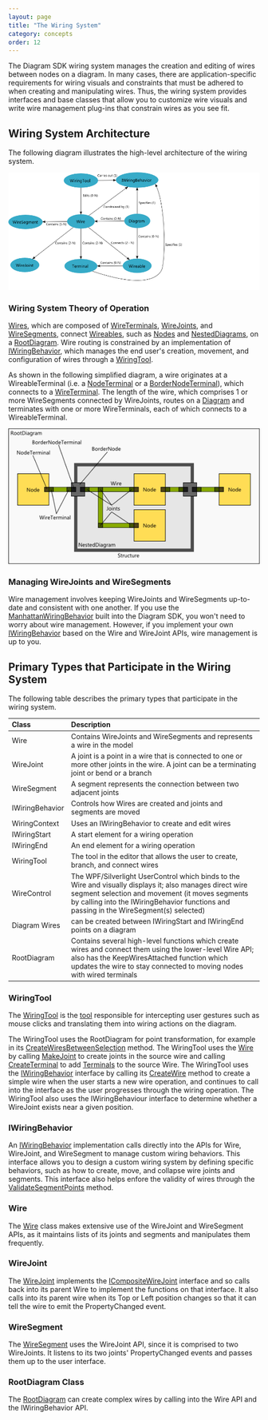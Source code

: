 ```yaml
---
layout: page
title: "The Wiring System"
category: concepts
order: 12
---
```


The Diagram SDK wiring system manages the creation and editing of wires between nodes on a diagram. In many cases, there are application-specific requirements for wiring visuals and constraints that must be adhered to when creating and manipulating wires. Thus, the wiring system provides interfaces and base classes that allow you to customize wire visuals and write wire management plug-ins that constrain wires as you see fit.

## Wiring System Architecture

The following diagram illustrates the high-level architecture of the wiring system.

![WiringRelationships]

### Wiring System Theory of Operation

[Wires][WireRef], which are composed of [WireTerminals][WireTerminalRef], [WireJoints][WireJointRef], and [WireSegments][WireSegmentRef], connect [Wireables][WireableRef], such as [Nodes][NodeRef] and [NestedDiagrams][NestedDiagramRef], on a [RootDiagram][RootDiagramRef]. Wire routing is constrained by an implementation of [IWiringBehavior][IWiringBehaviorRef], which manages the end user's creation, movement, and configuration of wires through a [WiringTool][WiringToolRef].

As shown in the following simplified diagram, a wire originates at a WireableTerminal (i.e. a [NodeTerminal][NodeTerminalRef] or a [BorderNodeTerminal][BorderNodeTerminalRef]), which connects to a [WireTerminal][WireTerminalRef]. The length of the wire, which comprises 1 or more WireSegments connected by WireJoints, routes on a [Diagram][DiagramRef] and terminates with one or more WireTerminals, each of which connects to a WireableTerminal.

![WiringDiagram]

### Managing WireJoints and WireSegments

Wire management involves keeping WireJoints and WireSegments up-to-date and consistent with one another. If you use the [ManhattanWiringBehavior][ManhattanWiringBehaviorRef] built into the Diagram SDK, you won't need to worry about wire management. However, if you implement your own [IWiringBehavior][IWiringBehaviorRef] based on the Wire and WireJoint APIs, wire management is up to you.

## Primary Types that Participate in the Wiring System

The following table describes the primary types that participate in the wiring system.


Class | Description
:--- | :---
Wire | Contains WireJoints and WireSegments and represents a wire in the model
WireJoint | A joint is a point in a wire that is connected to one or more other joints in the wire. A joint can be a terminating joint or bend or a branch
WireSegment | A segment represents the connection between two adjacent joints
IWiringBehavior | Controls how Wires are created and joints and segments are moved
WiringContext | Uses an IWiringBehavior to create and edit wires
IWiringStart | A start element for a wiring operation
IWiringEnd | An end element for a wiring operation
WiringTool | The tool in the editor that allows the user to create, branch, and connect wires
WireControl | The WPF/Silverlight UserControl which binds to the Wire and visually displays it; also manages direct wire segment selection and movement (it moves segments by calling into the IWiringBehavior functions and passing in the WireSegment(s) selected)
Diagram	Wires | can be created between IWiringStart and IWiringEnd points on a diagram
RootDiagram | Contains several high-level functions which create wires and connect them using the lower-level Wire API; also has the KeepWiresAttached function which updates the wire to stay connected to moving nodes with wired terminals

### WiringTool

The [WiringTool][WiringToolRef] is the [tool][Concept_Tool] responsible for intercepting user gestures such as mouse clicks and translating them into wiring actions on the diagram.

The WiringTool uses the RootDiagram for point transformation, for example in its [CreateWiresBetweenSelection][CreateWiresBetweenSelectionRef] method. The WiringTool 
uses the [Wire][WireRef] by calling [MakeJoint][MakeJointRef] to create joints in the source wire and calling [CreateTerminal][CreateTerminalRef] to add 
[Terminals][TerminalRef] to the source Wire. The WiringTool uses the [IWiringBehavior][IWiringBehaviorRef] interface by calling its [CreateWire][CreateWireRef] method to create a simple wire when the user 
starts a new wire operation, and continues to call into the interface as the user progresses through the wiring operation. The WiringTool also uses the IWiringBehaviour 
interface to determine whether a WireJoint exists near a given position.

### IWiringBehavior

An [IWiringBehavior][IWiringBehaviorRef] implementation calls directly into the APIs for Wire, WireJoint, and WireSegment to manage custom wiring behaviors. This interface allows you to design a custom wiring system by defining specific behaviors, such as how to create, move, and collapse wire joints and segments. This interface also helps enfore the validity of wires through the [ValidateSegmentPoints][ValidateSegmentPointsRef] method.

### Wire

The [Wire][WireRef] class makes extensive use of the WireJoint and WireSegment APIs, as it maintains lists of its joints and segments and manipulates them frequently.

### WireJoint

The [WireJoint][WireJointRef] implements the [ICompositeWireJoint][ICompositeWireJointRef] interface and so calls back into its parent Wire to implement the functions on that interface. It also calls into its parent wire when its Top or Left position changes so that it can tell the wire to emit the PropertyChanged event.

### WireSegment

The [WireSegment][WireSegmentRef] uses the WireJoint API, since it is comprised to two WireJoints. It listens to its two joints' PropertyChanged events and passes them up to the user interface.

### RootDiagram Class

The [RootDiagram][RootDiagramRef] can create complex wires by calling into the Wire API and the IWiringBehavior API.



[Concept_Tool]: http://xgen.amer.corp.natinst.com/DiagramSDK/Concept_DiagramEditing.html#ToolMgmt



[BorderNodeTerminalRef]: http://xgen.amer.corp.natinst.com/DiagramSDK/html/T_NationalInstruments_SourceModel_Modeling_BorderNodeTerminal.htm
[CreateTerminalRef]: http://xgen.amer.corp.natinst.com/DiagramSDK/html/M_NationalInstruments_SourceModel_Modeling_Wire_CreateTerminal.htm	
[CreateWireRef]: http://xgen.amer.corp.natinst.com/DiagramSDK/html/M_NationalInstruments_SourceModel_Modeling_IWiringBehavior_CreateWire.htm
[CreateWiresBetweenSelectionRef]: http://xgen.amer.corp.natinst.com/DiagramSDK/html/M_NationalInstruments_SourceModel_Designer_WiringTool_CreateWiresBetweenSelection.htm
[DiagramRef]: http://xgen.amer.corp.natinst.com/DiagramSDK/html/T_NationalInstruments_SourceModel_Modeling_Diagram.htm
[ICompositeWireJointRef]: http://xgen.amer.corp.natinst.com/DiagramSDK/html/T_NationalInstruments_SourceModel_Modeling_ICompositeWireJoint.htm
[IWiringBehaviorRef]: http://xgen.amer.corp.natinst.com/DiagramSDK/html/T_NationalInstruments_SourceModel_Modeling_IWiringBehavior.htm
[MakeJointRef]: http://xgen.amer.corp.natinst.com/DiagramSDK/html/M_NationalInstruments_SourceModel_Modeling_Wire_MakeJoint.htm
[ManhattanWiringBehaviorRef]: http://xgen.amer.corp.natinst.com/DiagramSDK/html/T_NationalInstruments_SourceModel_Modeling_ManhattanWiringBehavior.htm
[NestedDiagramRef]: http://xgen.amer.corp.natinst.com/DiagramSDK/html/T_NationalInstruments_SourceModel_Modeling_NestedDiagram.htm
[NodeRef]: http://xgen.amer.corp.natinst.com/DiagramSDK/html/T_NationalInstruments_SourceModel_Modeling_Node.htm
[NodeTerminalRef]: http://xgen.amer.corp.natinst.com/DiagramSDK/html/T_NationalInstruments_SourceModel_Modeling_NodeTerminal.htm
[RootDiagramRef]: http://xgen.amer.corp.natinst.com/DiagramSDK/html/T_NationalInstruments_SourceModel_Modeling_RootDiagram.htm
[TerminalRef]: http://xgen.amer.corp.natinst.com/DiagramSDK/html/T_NationalInstruments_SourceModel_Modeling_Terminal.htm
[ValidateSegmentPointsRef]: http://xgen.amer.corp.natinst.com/DiagramSDK/html/M_NationalInstruments_SourceModel_Modeling_IWiringBehavior_ValidateSegmentPoints.htm
[WireRef]: http://xgen.amer.corp.natinst.com/DiagramSDK/html/T_NationalInstruments_SourceModel_Modeling_Wire.htm
[WireJointRef]: http://xgen.amer.corp.natinst.com/DiagramSDK/html/T_NationalInstruments_SourceModel_Modeling_WireJoint.htm
[WireSegmentRef]: http://xgen.amer.corp.natinst.com/DiagramSDK/html/T_NationalInstruments_SourceModel_Modeling_WireSegment.htm
[WireTerminalRef]: http://xgen.amer.corp.natinst.com/DiagramSDK/html/T_NationalInstruments_SourceModel_Modeling_WireTerminal.htm
[WireableRef]: http://xgen.amer.corp.natinst.com/DiagramSDK/html/T_NationalInstruments_SourceModel_Modeling_Wireable.htm
[WiringToolRef]: http://xgen.amer.corp.natinst.com/DiagramSDK/html/T_NationalInstruments_SourceModel_Designer_WiringTool.htm


[WiringDiagram]: WiringDiagram.png
[WiringRelationships]: WiringRelationships.png
